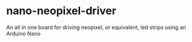 # nano-neopixel-driver
An all in one board for driving neopixel, or equivalent, led strips using an Arduino Nano
